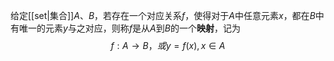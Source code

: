 给定[[set|集合]]$A$、$B$，若存在一个对应关系$f$，使得对于$A$中任意元素$x$，都在$B$中有唯一的元素$y$与之对应，则称$f$是从$A$到$B$的一个**映射**，记为
$$f:A\to B，或y=f(x),x\in A$$